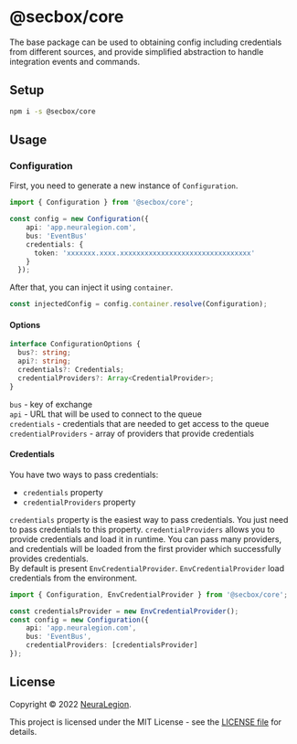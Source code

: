 # @secbox/core

The base package can be used to obtaining config including credentials from different sources, and provide simplified abstraction to handle integration events and commands.

## Setup

```bash
npm i -s @secbox/core
```

## Usage

### Configuration

First, you need to generate a new instance of `Configuration`.

```ts
import { Configuration } from '@secbox/core';

const config = new Configuration({
    api: 'app.neuralegion.com',
    bus: 'EventBus'
    credentials: {
      token: 'xxxxxxx.xxxx.xxxxxxxxxxxxxxxxxxxxxxxxxxxxxxxx'
    }
  });
```

 After that, you can inject it using `container`.

```ts
const injectedConfig = config.container.resolve(Configuration);
```

#### Options

```ts
interface ConfigurationOptions {
  bus?: string;
  api?: string;
  credentials?: Credentials;
  credentialProviders?: Array<CredentialProvider>;
}
```

`bus` - key of exchange\
`api` - URL that will be used to connect to the queue\
`credentials` -  credentials that are needed to get access to the queue\
`credentialProviders` - array of providers that provide credentials

#### Credentials

You have two ways to pass credentials:
  - `credentials` property
  - `credentialProviders` property

`credentials` property is the easiest way to pass credentials. You just need to pass credentials to this property.
`credentialProviders` allows you to provide credentials and load it in runtime. You can pass many providers, and credentials will be loaded from the first provider which successfully provides credentials.\
By default is present `EnvCredentialProvider`. `EnvCredentialProvider` load credentials from the environment.

```ts
import { Configuration, EnvCredentialProvider } from '@secbox/core';

const credentialsProvider = new EnvCredentialProvider();
const config = new Configuration({
    api: 'app.neuralegion.com',
    bus: 'EventBus',
    credentialProviders: [credentialsProvider]
});
```

## License

Copyright © 2022 [NeuraLegion](https://github.com/NeuraLegion).

This project is licensed under the MIT License - see the [LICENSE file](LICENSE) for details.
